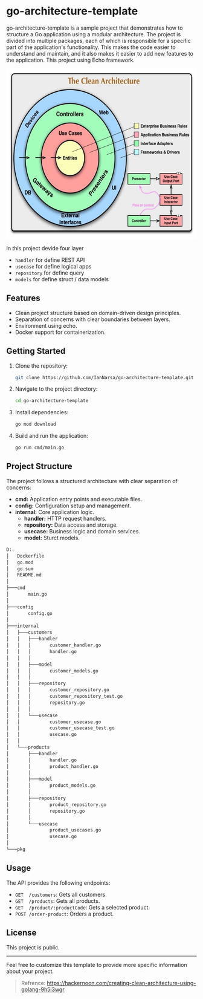# go-architecture-template

go-architecture-template is a sample project that demonstrates how to structure a Go application using a modular architecture. The project is divided into multiple packages, each of which is responsible for a specific part of the application's functionality. This makes the code easier to understand and maintain, and it also makes it easier to add new features to the application. This project using Echo framework.

<img src="diagram_clean_arch.jpeg"  width="600" height="450">


In this project devide four layer

* `handler` for define REST API
* `usecase` for define logical apps
* `repository` for define query
* `models` for define struct / data models

## Features

- Clean project structure based on domain-driven design principles.
- Separation of concerns with clear boundaries between layers.
- Environment using echo.
- Docker support for containerization.

## Getting Started

1. Clone the repository:

   ```bash
   git clone https://github.com/IanNarsa/go-architecture-template.git
   ```

2. Navigate to the project directory:

   ```bash
   cd go-architecture-template
   ```

3. Install dependencies:

   ```bash
   go mod download
   ```

4. Build and run the application:

   ```bash
   go run cmd/main.go
   ```

## Project Structure

The project follows a structured architecture with clear separation of concerns:

- **cmd:** Application entry points and executable files.
- **config:** Configuration setup and management.
- **internal:** Core application logic.
  - **handler:** HTTP request handlers.
  - **repository:** Data access and storage.
  - **usecase:** Business logic and domain services.
  - **model:** Sturct models.

```bash
D:.
│   Dockerfile
│   go.mod
│   go.sum
│   README.md
│   
├───cmd
│       main.go
│       
├───config
│       config.go
│       
├───internal
│   ├───customers
│   │   ├───handler
│   │   │       customer_handler.go
│   │   │       handler.go
│   │   │       
│   │   ├───model
│   │   │       customer_models.go
│   │   │       
│   │   ├───repository
│   │   │       customer_repository.go
│   │   │       customer_repository_test.go
│   │   │       repository.go
│   │   │       
│   │   └───usecase
│   │           customer_usecase.go
│   │           customer_usecase_test.go
│   │           usecase.go
│   │
│   └───products
│       ├───handler
│       │       handler.go
│       │       product_handler.go
│       │
│       ├───model
│       │       product_models.go
│       │
│       ├───repository
│       │       product_repository.go
│       │       repository.go
│       │
│       └───usecase
│               product_usecases.go
│               usecase.go
│
└───pkg
```

## Usage

The API provides the following endpoints:

* `GET  /customers`: Gets all customers.
* `GET  /products`: Gets all products.
* `GET  /product/:productCode`: Gets a selected product.
* `POST /order-product`: Orders a product.


## License

This project is public.

---

Feel free to customize this template to provide more specific information about your project.


> Refrence: https://hackernoon.com/creating-clean-architecture-using-golang-9h5i3wgr
